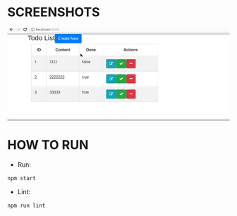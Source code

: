 # SCREENSHOTS

![Overview](screenshots/overview.gif)

---
# HOW TO RUN

- Run:
```bash
npm start
```

- Lint:
```bash
npm run lint
```
